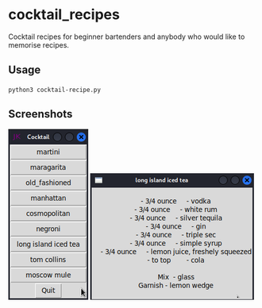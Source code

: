# cocktail_recipes
Cocktail recipes for beginner bartenders and anybody who would like to memorise recipes.

## Usage
`python3 cocktail-recipe.py`

## Screenshots
![alt text](https://github.com/jithesh82/cocktail_recipes/blob/main/button_screenshot.png)
![alt text](https://github.com/jithesh82/cocktail_recipes/blob/main/label_screenshot.png)
